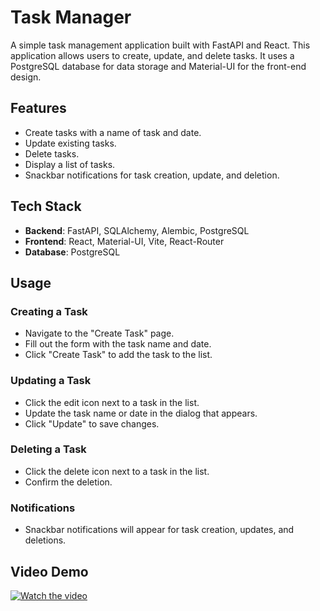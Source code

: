 # Task Manager

A simple task management application built with FastAPI and React. This application allows users to create, update, and delete tasks. It uses a PostgreSQL database for data storage and Material-UI for the front-end design.

## Features

- Create tasks with a name of task and date.
- Update existing tasks.
- Delete tasks.
- Display a list of tasks.
- Snackbar notifications for task creation, update, and deletion.

## Tech Stack

- **Backend**: FastAPI, SQLAlchemy, Alembic, PostgreSQL
- **Frontend**: React, Material-UI, Vite, React-Router
- **Database**: PostgreSQL

## Usage

### Creating a Task

- Navigate to the "Create Task" page.
- Fill out the form with the task name and date.
- Click "Create Task" to add the task to the list.

### Updating a Task

- Click the edit icon next to a task in the list.
- Update the task name or date in the dialog that appears.
- Click "Update" to save changes.

### Deleting a Task

- Click the delete icon next to a task in the list.
- Confirm the deletion.

### Notifications

- Snackbar notifications will appear for task creation, updates, and deletions.


## Video Demo

[![Watch the video](https://github.com/Eddieayala9965/Task-Manager/blob/b93f9dd56efa6f200606e0377dc609904881bc0a/thumbnail.png)](https://drive.google.com/file/d/1bikhEf2miE7Iw5kJ8MwW5qEzdJJGWWZj/view?usp=sharing)
